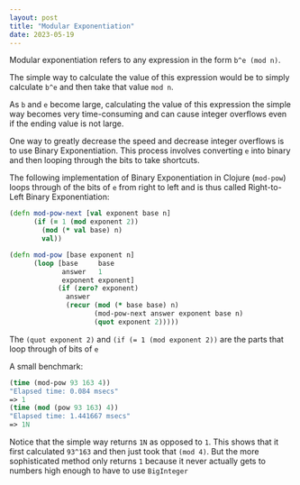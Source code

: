 ```yaml
---
layout: post
title: "Modular Exponentiation"
date: 2023-05-19
---
```

Modular exponentiation refers to any expression in the form `b^e (mod n)`.

The simple way to calculate the value of this expression would be to simply calculate `b^e` and then
take that value `mod n`.

As `b` and `e` become large, calculating the value of this expression the simple way becomes very time-consuming and
can cause integer overflows even if the ending value is not large.

One way to greatly decrease the speed and decrease integer overflows is to use Binary Exponentiation.
This process involves converting `e` into binary and then looping through the bits to take shortcuts.

The following implementation of Binary Exponentiation in Clojure (`mod-pow`) loops through of the bits of `e` from right to
left and is thus called Right-to-Left Binary Exponentiation:

```clojure
(defn mod-pow-next [val exponent base n]
      (if (= 1 (mod exponent 2))
        (mod (* val base) n)
        val))

(defn mod-pow [base exponent n]
      (loop [base     base
             answer   1
             exponent exponent]
            (if (zero? exponent)
              answer
              (recur (mod (* base base) n)
                     (mod-pow-next answer exponent base n)
                     (quot exponent 2)))))
```

The `(quot exponent 2)` and `(if (= 1 (mod exponent 2))` are the parts that loop through of bits of `e`

A small benchmark:
```clojure
(time (mod-pow 93 163 4))
"Elapsed time: 0.084 msecs"
=> 1
(time (mod (pow 93 163) 4))
"Elapsed time: 1.441667 msecs"
=> 1N
```

Notice that the simple way returns `1N` as opposed to `1`. This shows that it
first calculated `93^163` and then just took that `(mod 4)`. But the more sophisticated method only returns
`1` because it never actually gets to numbers high enough to have to use `BigInteger`